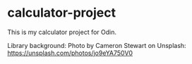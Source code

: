 # calculator-project
This is my calculator project for Odin.

Library background: 
Photo by Cameron Stewart on Unsplash: https://unsplash.com/photos/jo9eYA750V0
